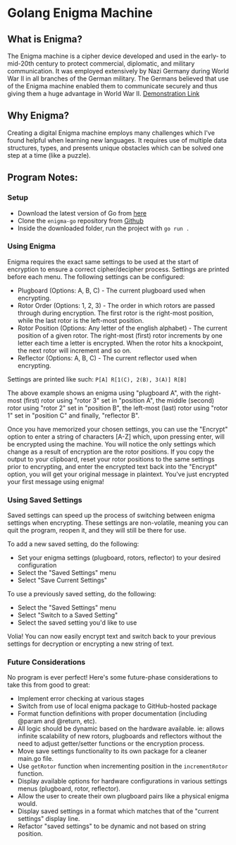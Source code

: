 # Golang Enigma Machine

## What is Enigma?
The Enigma machine is a cipher device developed and used in the early- to mid-20th century to protect commercial, diplomatic, and military communication. It was employed extensively by Nazi Germany during World War II in all branches of the German military. The Germans believed that use of the Enigma machine enabled them to communicate securely and thus giving them a huge advantage in World War II. [Demonstration Link](https://www.youtube.com/watch?v=-mdSvGUd0_c)

## Why Enigma?
Creating a digital Enigma machine employs many challenges which I've found helpful when learning new languages. It requires use of multiple data structures, types, and presents unique obstacles which can be solved one step at a time (like a puzzle).

## Program Notes:

### Setup
- Download the latest version of Go from [here](https://golang.org/dl/)
- Clone the `enigma-go` repository from [Github](https://github.com/stephenerdelyi/enigma-go)
- Inside the downloaded folder, run the project with `go run .`

### Using Enigma
Enigma requires the exact same settings to be used at the start of encryption to ensure a correct cipher/decipher process. Settings are printed before each menu. The following settings can be configured:

 - Plugboard (Options: A, B, C) - The current plugboard used when encrypting.
 - Rotor Order (Options: 1, 2, 3) - The order in which rotors are passed through during encryption. The first rotor is the right-most position, while the last rotor is the left-most position.
 - Rotor Position (Options: Any letter of the english alphabet) - The current position of a given rotor. The right-most (first) rotor increments by one letter each time a letter is encrypted. When the rotor hits a knockpoint, the next rotor will increment and so on.
 - Reflector (Options: A, B, C) - The current reflector used when encrypting.

Settings are printed like such: `P[A] R[1(C), 2(B), 3(A)] R[B]`

The above example shows an enigma using "plugboard A", with the right-most (first) rotor using "rotor 3" set in "position A", the middle (second) rotor using "rotor 2" set in "position B", the left-most (last) rotor using "rotor 1" set in "position C" and finally, "reflector B".

Once you have memorized your chosen settings, you can use the "Encrypt" option to enter a string of characters [A-Z] which, upon pressing enter, will be encrypted using the machine. You will notice the only settings which change as a result of encryption are the rotor positions. If you copy the output to your clipboard, reset your rotor positions to the same settings prior to encrypting, and enter the encrypted text back into the "Encrypt" option, you will get your original message in plaintext. You've just encrypted your first message using enigma!

### Using Saved Settings
Saved settings can speed up the process of switching between enigma settings when encrypting. These settings are non-volatile, meaning you can quit the program, reopen it, and they will still be there for use.

To add a new saved setting, do the following:
 - Set your enigma settings (plugboard, rotors, reflector) to your desired configuration
 - Select the "Saved Settings" menu
 - Select "Save Current Settings"

To use a previously saved setting, do the following:
 - Select the "Saved Settings" menu
 - Select "Switch to a Saved Setting"
 - Select the saved setting you'd like to use

Volia! You can now easily encrypt text and switch back to your previous settings for decryption or encrypting a new string of text.

### Future Considerations
No program is ever perfect! Here's some future-phase considerations to take this from good to great:
 - Implement error checking at various stages
 - Switch from use of local enigma package to GitHub-hosted package
 - Format function definitions with proper documentation (including @param and @return, etc).
 - All logic should be dynamic based on the hardware available. ie: allows infinite scalability of new rotors, plugboards and reflectors without the need to adjust getter/setter functions or the encryption process.
 - Move save settings functionality to its own package for a cleaner main.go file.
 - Use `getRotor` function when incrementing position in the `incrementRotor` function.
 - Display available options for hardware configurations in various settings menus (plugboard, rotor, reflector).
 - Allow the user to create their own plugboard pairs like a physical enigma would.
 - Display saved settings in a format which matches that of the "current settings" display line.
 - Refactor "saved settings" to be dynamic and not based on string position.
